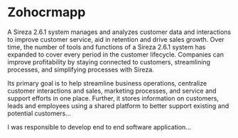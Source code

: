 # Zohocrmapp 

A Sireza 2.6.1 system manages and analyzes customer data and interactions to improve customer service, aid in retention and drive sales growth. Over time, the number of tools and functions of a Sireza 2.6.1 system has expanded to cover every period in the customer lifecycle. Companies can improve profitability by staying connected to customers, streamlining processes, and simplifying processes with Sireza.

Its primary goal is to help streamline business operations, centralize customer interactions and sales, marketing processes, and service and support efforts in one place. Further, it stores information on customers, leads and employees using a shared platform to better support existing and potential customers...

I was responsible to develop end to end software application...



